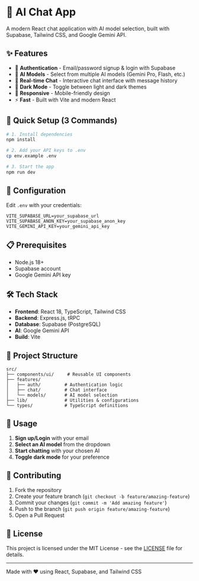 # 🤖 AI Chat App

A modern React chat application with AI model selection, built with Supabase, Tailwind CSS, and Google Gemini API.

## ✨ Features

- 🔐 **Authentication** - Email/password signup & login with Supabase
- 🤖 **AI Models** - Select from multiple AI models (Gemini Pro, Flash, etc.)
- 💬 **Real-time Chat** - Interactive chat interface with message history
- 🌙 **Dark Mode** - Toggle between light and dark themes
- 📱 **Responsive** - Mobile-friendly design
- ⚡ **Fast** - Built with Vite and modern React

## 🚀 Quick Setup (3 Commands)

```bash
# 1. Install dependencies
npm install

# 2. Add your API keys to .env
cp env.example .env

# 3. Start the app
npm run dev
```

## 🔧 Configuration

Edit `.env` with your credentials:

```env
VITE_SUPABASE_URL=your_supabase_url
VITE_SUPABASE_ANON_KEY=your_supabase_anon_key
VITE_GEMINI_API_KEY=your_gemini_api_key
```

## 📋 Prerequisites

- Node.js 18+
- Supabase account
- Google Gemini API key

## 🛠️ Tech Stack

- **Frontend**: React 18, TypeScript, Tailwind CSS
- **Backend**: Express.js, tRPC
- **Database**: Supabase (PostgreSQL)
- **AI**: Google Gemini API
- **Build**: Vite

## 📁 Project Structure

```
src/
├── components/ui/     # Reusable UI components
├── features/
│   ├── auth/         # Authentication logic
│   ├── chat/         # Chat interface
│   └── models/       # AI model selection
├── lib/              # Utilities & configurations
└── types/            # TypeScript definitions
```

## 🎯 Usage

1. **Sign up/Login** with your email
2. **Select an AI model** from the dropdown
3. **Start chatting** with your chosen AI
4. **Toggle dark mode** for your preference

## 🤝 Contributing

1. Fork the repository
2. Create your feature branch (`git checkout -b feature/amazing-feature`)
3. Commit your changes (`git commit -m 'Add amazing feature'`)
4. Push to the branch (`git push origin feature/amazing-feature`)
5. Open a Pull Request

## 📄 License

This project is licensed under the MIT License - see the [LICENSE](LICENSE) file for details.

---

Made with ❤️ using React, Supabase, and Tailwind CSS